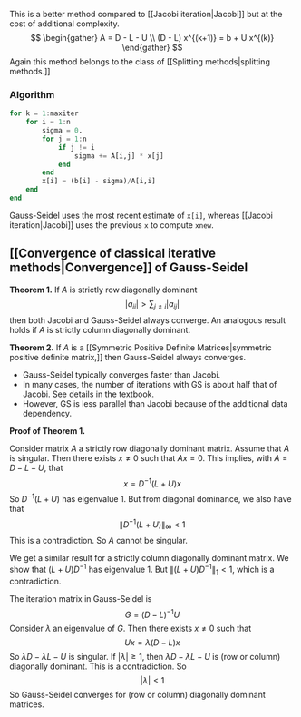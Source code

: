 This is a better method compared to [[Jacobi iteration|Jacobi]] but at the cost of additional complexity.
$$
\begin{gather}
A = D - L - U \\
(D - L) x^{(k+1)} = b + U x^{(k)}
\end{gather}
$$
Again this method belongs to the class of [[Splitting methods|splitting methods.]]

### Algorithm

```julia
for k = 1:maxiter
    for i = 1:n
        sigma = 0.
        for j = 1:n
            if j != i
                sigma += A[i,j] * x[j]
            end
        end
        x[i] = (b[i] - sigma)/A[i,i]
    end
end
```

Gauss-Seidel uses the most recent estimate of `x[i]`, whereas [[Jacobi iteration|Jacobi]] uses the previous `x` to compute `xnew`.

## [[Convergence of classical iterative methods|Convergence]] of Gauss-Seidel

**Theorem 1.** If $A$ is strictly row diagonally dominant
$$
|a_{ii}| > \sum_{j \neq i} |a_{ij}|
$$
then both Jacobi and Gauss-Seidel always converge. An analogous result holds if $A$ is strictly column diagonally dominant.

**Theorem 2.** If $A$ is a [[Symmetric Positive Definite Matrices|symmetric positive definite matrix,]] then Gauss-Seidel always converges.

- Gauss-Seidel typically converges faster than Jacobi. 
- In many cases, the number of iterations with GS is about half that of Jacobi. See details in the textbook.
- However, GS is less parallel than Jacobi because of the additional data dependency.

**Proof of Theorem 1.**

Consider matrix $A$ a strictly row diagonally dominant matrix. Assume that $A$ is singular. Then there exists $x \neq 0$ such that $Ax = 0$. This implies, with $A = D - L - U$, that
$$
x = D^{-1}(L+U) x
$$
So $D^{-1}(L+U)$ has eigenvalue 1. But from diagonal dominance, we also have that 
$$
\| D^{-1}(L+U) \|_\infty < 1
$$
This is a contradiction. So $A$ cannot be singular.

We get a similar result for a strictly column diagonally dominant matrix. We show that $(L+U)D^{-1}$ has eigenvalue 1. But $\| (L+U)D^{-1} \|_1 < 1$, which is a contradiction.

The iteration matrix in Gauss-Seidel is
$$
G = (D-L)^{-1} U
$$
Consider $\lambda$ an eigenvalue of $G$. Then there exists $x \neq 0$ such that
$$
Ux = \lambda (D - L) x
$$
So $\lambda D - \lambda L - U$ is singular. If $|\lambda| \ge 1$, then $\lambda D - \lambda L - U$ is (row or column) diagonally dominant. This is a contradiction. So
$$
|\lambda| < 1
$$
So Gauss-Seidel converges for (row or column) diagonally dominant matrices.
